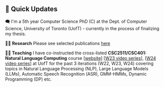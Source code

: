 ## 👋 Quick Updates 
:left_speech_bubble: I'm a 5th year Computer Science PhD (C) at the Dept. of Computer Science, University of Toronto (UofT) - currently in the process of finalizing my thesis. 

🧑‍💻 **Research** Please see selected publications [here](https://www.cs.toronto.edu/~raeidsaqur/#research)

👨‍🏫 **Teaching** I have co-instructed the cross-listed **CSC2511/CSC401: Natural Language Computing** course [[website](https://www.cs.toronto.edu/~raeidsaqur/csc401/)] 
[[W23 video series](https://www.youtube.com/playlist?list=PLEXdjTIXzha0joFE8iewX6CMzAUdneKMu)], [[W24 video series](https://youtube.com/playlist?list=PLEXdjTIXzha3eS4Mnphir5PyKPehcZm0H&si=RMpXixApofsx30vz)]
at UofT for the past 3 iterations (W22, W23, W24) covering topics in Natural Language Processing (NLP), Large Language Models (LLMs), Automatic Speech Recognition (ASR), GMM-HMMs, Dynamic Programming (DP) etc. 


